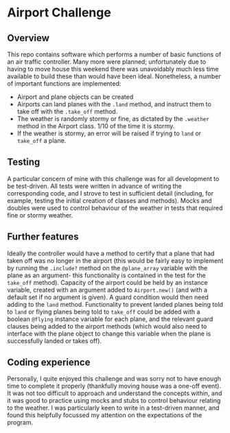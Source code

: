 Airport Challenge
=================

Overview
---------

This repo contains software which performs a number of basic functions of an air traffic controller. Many more were planned; unfortunately due to having to move house this weekend there was unavoidably much less time available to build these than would have been ideal. Nonetheless, a number of important functions are implemented:

* Airport and plane objects can be created
* Airports can land planes with the `.land` method, and instruct them to take off with the `.take_off` method.
* The weather is randomly stormy or fine, as dictated by the `.weather` method in the Airport class. 1/10 of the time it is stormy.
* If the weather is stormy, an error will be raised if trying to `land` or `take_off` a plane.

Testing
---------

A particular concern of mine with this challenge was for all development to be test-driven. All tests were written in advance of writing the corresponding code, and I strove to test in sufficient detail (including, for example, testing the initial creation of classes and methods). Mocks and doubles were used to control behaviour of the weather in tests that required fine or stormy weather.

Further features
---------
Ideally the controller would have a method to certify that a plane that had taken off was no longer in the airport (this would be fairly easy to implement by running the `.include?` method on the `@plane_array` variable with the plane as an argument- this functionality is contained in the test for the `take_off` method). Capacity of the airport could be held by an instance variable, created with an argument added to `Airport.new()` (and with a default set if no argument is given). A guard condition would then need adding to the `land` method. Functionality to prevent landed planes being told to `land` or flying planes being told to `take_off` could be added with a boolean `@flying` instance variable for each plane, and the relevant guard clauses being added to the airport methods (which would also need to interface with the plane object to change this variable when the plane is successfully landed or takes off).  


Coding experience
---------
Personally, I quite enjoyed this challenge and was sorry not to have enough time to complete it properly (thankfully moving house was a one-off event). It was not too difficult to approach and understand the concepts within, and it was good to practice using mocks and stubs to control behaviour relating to the weather. I was particularly keen to write in a test-driven manner, and found this helpfully focussed my attention on the expectations of the program.
